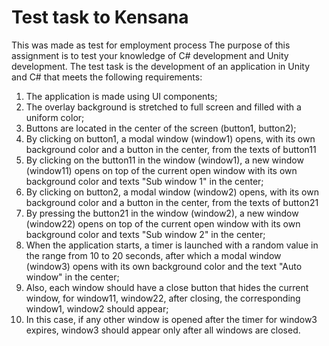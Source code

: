 # Test task to Kensana
This was made as test for employment process
The purpose of this assignment is to test your knowledge of C# development and Unity development.
The test task is the development of an application in Unity and C# that meets the following requirements:

1. The application is made using UI components;
2. The overlay background is stretched to full screen and filled with a uniform color;
3. Buttons are located in the center of the screen (button1, button2);
4. By clicking on button1, a modal window (window1) opens, with its own background color and a button in the center, from the texts of button11
5. By clicking on the button11 in the window (window1), a new window (window11) opens on top of the current open window with its own background color and texts "Sub window 1" in the center;
6. By clicking on button2, a modal window (window2) opens, with its own background color and a button in the center, from the texts of button21
7. By pressing the button21 in the window (window2), a new window (window22) opens on top of the current open window with its own background color and texts "Sub window 2" in the center;
8. When the application starts, a timer is launched with a random value in the range from 10 to 20 seconds, after which a modal window (window3) opens with its own background color and the text "Auto window" in the center;
9. Also, each window should have a close button that hides the current window, for window11, window22, after closing, the corresponding window1, window2 should appear;
10. In this case, if any other window is opened after the timer for window3 expires, window3 should appear only after all windows are closed.
